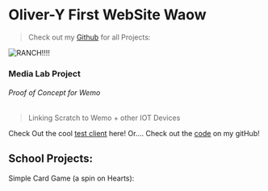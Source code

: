 # Oliver-Y First WebSite Waow

> Check out my [Github](https://github.com/Oliver-Y) for all Projects:
>
![RANCH!!!!](http://images.fsenablers.com/recipe/11195/Ranch%20Vegetable%20Cup.jpg)

### Media Lab Project

###### Proof of Concept for Wemo

> Linking Scratch to Wemo + other IOT Devices

Check Out the cool [test client](https://oliver-y.github.io/WeMo/ ) here! 
Or.... 
Check out the [code](https://github.com/Oliver-Y/WeMo) on my gitHub!


## School Projects: 

Simple Card Game (a spin on Hearts): 






